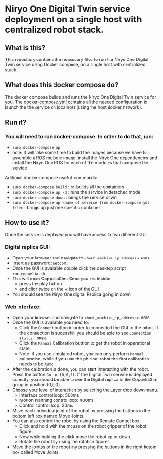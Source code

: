 # Niryo One Digital Twin service deployment on a single host with centralized robot stack. 

## What is this?

This repository contains the necessary files to run the Niryo One Digital Twin service using Docker compose, on a single host with centralized stuck. 

## What does this docker compose do?

The docker compose builds and runs the Niryo One Digital Twin service for you. The [docker-compose.yml](./docker-compose.yml) contains all the needed configuration to launch the the service on localhost (using the host docker network).

## Run it?

### You will need to run docker-compose. In order to do that, run:
- `sudo docker-compose up`
- note: It will take some time to build the images because we have to assemble a ROS melodic image, install the Niryo One dependencies and install the Niryo One ROS for each of the modules that compose the service

Aditional docker-compose usefull commands:
- `sudo docker-compose build` : re-builds all the containers
- `sudo docker-compose up -d` : runs the service in detached mode
- `sudo docker-compose down` : brings the service down
- `sudo docker-compose up <name of service from docker-compose.yml file>` : brings up just one specific container

## How to use it?

Once the service is deployed you will have access to two different GUI.

### Digital replica GUI:
- Open your browser and navigate to `<host_machine_ip_address>:6901`
- Insert as password: `netcom;`
- Once the GUI is available double click the desktop script `run_coppelia.sh`
- This will open CoppeliaSim. Once you are inside:
    - press the play button
    - and click twice on the + icon of the GUI
- You should see the Niryo One digital Replica going in down

### Web interface:
- Open your browser and navigate to `<host_machine_ip_address>:8080`
- Once the GUI is available you need to:
    - Click the `Connect` button in order to connected the GUI to the robot. If the connection is sucessfull you should be able to see `Connection Status: OPEN`.
    - Click the `Manual` Calibration buttion to get the robot in operational state. 
    - Note: if you use simulated robot, you can only perform `Manual` calibration, while if you use the phisical robot the first calibration needs to be `Auto`
- After the calibration is done, you can start interacting with the robot. Press the button `Go to (0,0,0)`.  If the Digital Twin service is deployed corectly, you should be able to see the Digital replica in the CoppeliaSim going in position (0,0,0)
- Choose your level of interaction by selecting the Layer drop down manu.
    - Interface control loop: 500ms
    - Motion Planning control loop: 400ms
    - Control control loop: 20ms
- Move each individual joint of the robot by pressing the buttons in the bottom left box named Move Joints.
- You can also control the robot by using the Remote Control box. 
    - Click and hold with the mouse on the robot gripper of the robot figure.
    - Now while holding the click move the robot up or down.
    - Rotate the robot by using the rotation figures. 
- Move the jointss of the robot my pressing the buttons in the right botom box called Move Joints.
